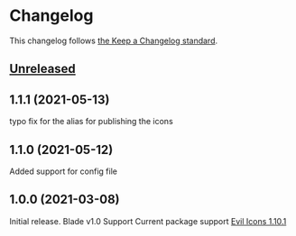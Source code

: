 # Changelog

This changelog follows [the Keep a Changelog standard](https://keepachangelog.com).

## [Unreleased](https://github.com/codeat3/blade-evil-icons/compare/1.1.1...main)

## 1.1.1 (2021-05-13)
typo fix for the alias for publishing the icons

## 1.1.0 (2021-05-12)
Added support for config file

## 1.0.0 (2021-03-08)

Initial release.
Blade v1.0 Support
Current package support [Evil Icons 1.10.1](https://github.com/evil-icons/evil-icons/releases/tag/1.10.1)
